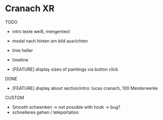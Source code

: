 # Cranach XR

TODO

- intro texte weiß, mengentext
- modal nach hinten am bild ausrichten

- linie heller
- timeline
- [FEATURE] display sizes of paintings via button click

DONE

- [FEATURE] display about section/intro: lucas cranach, 100 Meisterwerke

CUSTOM

- Smooth schwenken -> not possible with hook -> bug?
- schnelleres gehen / teleportation

